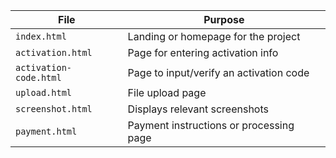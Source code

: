 | File                   | Purpose                                 |
| ---------------------- | --------------------------------------- |
| `index.html`           | Landing or homepage for the project     |
| `activation.html`      | Page for entering activation info       |
| `activation-code.html` | Page to input/verify an activation code |
| `upload.html`          | File upload page                        |
| `screenshot.html`      | Displays relevant screenshots           |
| `payment.html`         | Payment instructions or processing page |
